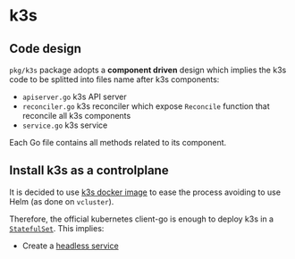 # k3s 

## Code design

`pkg/k3s` package adopts a **component driven** design which implies the k3s code to be splitted into files name after k3s components:

- `apiserver.go` k3s API server
- `reconciler.go` k3s reconciler which expose `Reconcile` function that reconcile all k3s components
- `service.go` k3s service

Each Go file contains all methods related to its component.

## Install k3s as a controlplane

It is decided to use [k3s docker image](https://docs.k3s.io/advanced#running-k3s-in-docker) to ease the process avoiding to use Helm (as done on `vcluster`).

Therefore, the official kubernetes client-go is enough to deploy k3s in a [`StatefulSet`](https://kubernetes.io/docs/concepts/workloads/controllers/statefulset/). This implies:
- Create a [headless service](https://kubernetes.io/docs/concepts/services-networking/service/#headless-services)